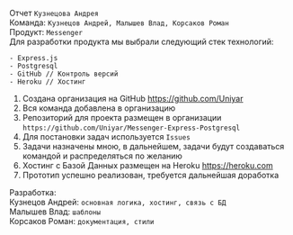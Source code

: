 Отчет `Кузнецова Андрея`  
Команда: `Кузнецов Андрей, Малышев Влад, Корсаков Роман`    
Продукт: `Messenger`  
Для разработки продукта мы выбрали следующий стек технологий:  
```
- Express.js
- Postgresql
- GitHub // Контроль версий
- Heroku // Хостинг
```
1. Создана организация на GitHub https://github.com/Uniyar  
2. Вся команда добавлена в организацию    
3. Репозиторий для проекта размещен в организации  `https://github.com/Uniyar/Messenger-Express-Postgresql`  
4. Для постановки задач используется `Issues`  
5. Задачи назначены мною, в дальнейшем, задачи будут создаваться командой и распределяться по желанию
6. Хостинг с Базой Данных размещен на Heroku https://heroku.com  
7. Прототип успешно реализован, требуется дальнейшая доработка

Разработка:  
Кузнецов Андрей: `основная логика, хостинг, связь с БД`  
Малышев Влад: `шаблоны`   
Корсаков Роман: `документация, стили`

